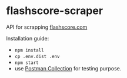 # flashscore-scraper
API for scrapping [flashscore.com](https://github.com/user/repo/blob/branch/other_file.md)

Installation guide:
 - `npm install`
 - `cp .env.dist .env`
 - `npm start`
 - use [Postman Collection](https://github.com/glontianano/flashscore-scraper/blob/master/Flashscore%20Scraper.postman_collection.json) for testing purpose.
